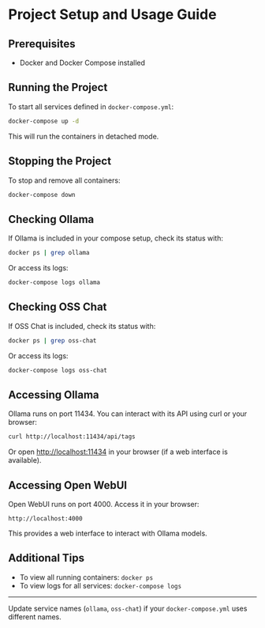 # Project Setup and Usage Guide

## Prerequisites
- Docker and Docker Compose installed

## Running the Project
To start all services defined in `docker-compose.yml`:

```bash
docker-compose up -d
```
This will run the containers in detached mode.

## Stopping the Project
To stop and remove all containers:

```bash
docker-compose down
```

## Checking Ollama
If Ollama is included in your compose setup, check its status with:

```bash
docker ps | grep ollama
```
Or access its logs:
```bash
docker-compose logs ollama
```

## Checking OSS Chat
If OSS Chat is included, check its status with:

```bash
docker ps | grep oss-chat
```
Or access its logs:
```bash
docker-compose logs oss-chat
```

## Accessing Ollama
Ollama runs on port 11434. You can interact with its API using curl or your browser:

```bash
curl http://localhost:11434/api/tags
```
Or open [http://localhost:11434](http://localhost:11434) in your browser (if a web interface is available).

## Accessing Open WebUI
Open WebUI runs on port 4000. Access it in your browser:

```
http://localhost:4000
```
This provides a web interface to interact with Ollama models.

## Additional Tips
- To view all running containers: `docker ps`
- To view logs for all services: `docker-compose logs`

---
Update service names (`ollama`, `oss-chat`) if your `docker-compose.yml` uses different names.

